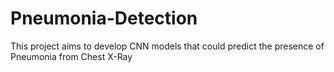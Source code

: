 # Pneumonia-Detection
This project aims to develop CNN models that could predict the presence of Pneumonia from Chest X-Ray
